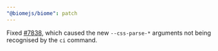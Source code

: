 ```yaml
---
"@biomejs/biome": patch
---
```


Fixed [#7838](https://github.com/biomejs/biome/issues/7838), which caused the new `--css-parse-*` arguments not being recognised by the `ci` command.
